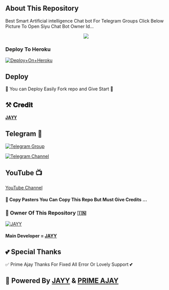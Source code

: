 ## About This Repository 
Best Smart Artificial intelligence Chat bot For Telegram Groups 
Click Below Picture To Open Siyu Chat Bot Owner Id...


<p align="center"><a href="https://t.me/ll_About_Jayy_ll"><img src="https://telegra.ph/file/526d282310e0eb6cac6ba.jpg"></a></p>



### Deploy To Heroku

[![Deploy+On+Heroku](https://www.herokucdn.com/deploy/button.svg)](https://dashboard.heroku.com/new?template=https://github.com/anonymoustyping80/Miss_Siyu)


## Deploy
🌷 You can Deploy Easily Fork repo and Give Start 🌷

## ⚒️ 𝐂𝐫𝐞𝐝𝐢𝐭
[𝐉𝐀𝐘𝐘](https://t.me/ll_About_Jayy_ll)

## Telegram 🏪

[![Telegram Group](https://img.shields.io/badge/Telegram-Group-brightgreen)](https://t.me/Speedy_pvt2)

[![Telegram Channel](https://img.shields.io/badge/Telegram-Channel-brightgreen)](https://t.me/SPEEDY_PVT)

## YouTube 📺

[YouTube Channel](https://youtube.com/@Lofi_World_4.0?si=oEwr2rOyOv5VYt8C)


#### 🥺 Copy Pasters You Can Copy This Repo But Must Give Credits ...

### 🌷 Owner Of This Repository 🇮🇳
[![JAYY](https://telegra.ph/file/d788725b81eea4b92c8b2.jpg)](https://t.me/ll_About_Jayy_ll)


#### Main Developer = [JAYY](https://t.me/ll_About_Jayy_ll)

## 💕 Special Thanks

✅ Prime Ajay Thanks For Fixed All Error Or Lovely Support 💕


## 🥀 Powered By [JAYY](https://t.me/ll_About_Jayy_ll) & [PRIME AJAY](https://t.me/PRIME_BOTMAKER)